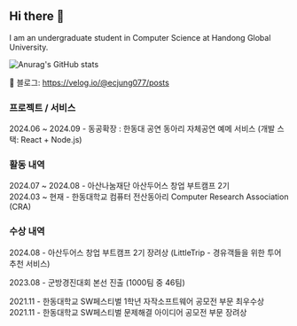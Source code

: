 ## Hi there 👋

I am an undergraduate student in Computer Science at Handong Global University.

![Anurag's GitHub stats](https://github-readme-stats.vercel.app/api?username=248Kobe&show_icons=true&theme=tokyonight)

🔗 블로그: https://velog.io/@ecjung077/posts

### 프로젝트 / 서비스

2024.06 ~ 2024.09 - 동공확장 : 한동대 공연 동아리 자체공연 예메 서비스 (개발 스택: React + Node.js) 

### 활동 내역

2024.07 ~ 2024.08 - 아산나눔재단 아산두어스 창업 부트캠프 2기 <br>
2024.03 ~ 현재 - 한동대학교 컴퓨터 전산동아리 Computer Research Association (CRA)

### 수상 내역

2024.08 - 아산두어스 창업 부트캠프 2기 장려상 (LittleTrip - 경유객들을 위한 투어 추천 서비스)

2023.08 - 군방경진대회 본선 진출 (1000팀 중 46팀)

2021.11 - 한동대학교 SW페스티벌 1학년 자작소프트웨어 공모전 부문 최우수상 <br>
2021.11 - 한동대학교 SW페스티벌 문제해결 아이디어 공모전 부문 장려상


<!--
**248Kobe/248Kobe** is a ✨ _special_ ✨ repository because its `README.md` (this file) appears on your GitHub profile.

Here are some ideas to get you started:

- 🔭 I’m currently working on ...
- 🌱 I’m currently learning ...
- 👯 I’m looking to collaborate on ...
- 🤔 I’m looking for help with ...
- 💬 Ask me about ...
- 📫 How to reach me: ...
- 😄 Pronouns: ...
- ⚡ Fun fact: ...
-->
